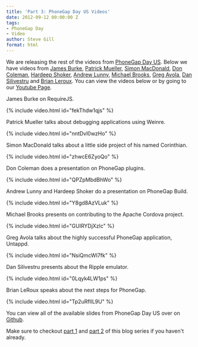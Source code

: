 ```yaml
---
title: 'Part 3: PhoneGap Day US Videos'
date: 2012-09-12 00:00:00 Z
tags:
- PhoneGap Day
- Video
author: Steve Gill
format: html
---
```


We are releasing the rest of the videos from [PhoneGap Day US](http://pgday.phonegap.com/us2012/). Below we have videos from [James Burke](https://twitter.com/jrburke), [Patrick Mueller](https://twitter.com/pmuellr), [Simon MacDonald](https://twitter.com/macdonst), [Don Coleman](https://twitter.com/doncoleman), [Hardeep Shoker](https://twitter.com/hardeepshoker), [Andrew Lunny](https://twitter.com/alunny), [Michael Brooks](https://twitter.com/mwbrooks), [Greg Avola](https://twitter.com/gregavola), [Dan Silivestru](https://twitter.com/confusement) and [Brian Leroux](https://twitter.com/brianleroux). You can view the videos below or by going to our [Youtube Page](http://youtube.com/phonegap).

James Burke on RequireJS.

{% include video.html id="fekThdw1qjs" %}

Patrick Mueller talks about debugging applications using Weinre.

{% include video.html id="nntDvl0wzHo" %}

Simon MacDonald talks about a little side project of his named Corinthian.

{% include video.html id="zhwcE6ZyoQo" %}

Don Coleman does a presentation on PhoneGap plugins.

{% include video.html id="QPZpMbdBhWo" %}

Andrew Lunny and Hardeep Shoker do a presentation on PhoneGap Build.

{% include video.html id="Y8gd8AzVLuk" %}

Michael Brooks presents on contributing to the Apache Cordova project.

{% include video.html id="GUIRYDjXzlc" %}

Greg Avola talks about the highly successful PhoneGap application, Untappd.

{% include video.html id="NsiQmcWI7fk" %}

Dan Silivestru presents about the Ripple emulator.

{% include video.html id="0Lqyk4LW1ps" %}

Brian LeRoux speaks about the next steps for PhoneGap.

{% include video.html id="Tp2uRfllL9U" %}

You can view all of the available slides from PhoneGap Day US over on [Github](https://gist.github.com/3165756).

Make sure to checkout [part 1](https://phonegap.com/blog/2012/08/28/pgday-intro-video/) and [part 2](https://phonegap.com/blog/2012/09/04/pgday-us2012-part2/) of this blog series if you haven't already.
